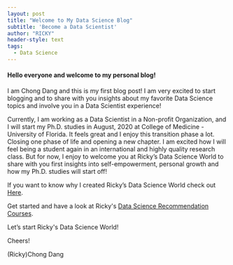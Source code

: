 ```yaml
---
layout: post
title: "Welcome to My Data Science Blog"
subtitle: 'Become a Data Scientist'
author: "RICKY"
header-style: text
tags:
  - Data Science
---
```

#### Hello everyone and welcome to my personal blog!

I am Chong Dang and this is my first blog post! I am very excited to start blogging and to share with you insights about my favorite Data Science topics and involve you in a Data Scientist experience!

Currently, I am working as a Data Scientist in a Non-profit Organization, and I will start my Ph.D. studies in August, 2020 at College of Medicine - University of Florida.  It feels great and I enjoy this transition phase a lot. Closing one phase of life and opening a new chapter. I am excited how I will feel being a student again in an international and highly quality research class. But for now, I enjoy to welcome you at Ricky’s Data Science World to share with you first insights into self-empowerment, personal growth and how my Ph.D. studies will start off!

If you want to know why I created Ricky’s Data Science World check out [Here](https://rickydangc.github.io/about/).

Get started and have a look at Ricky's [Data Science Recommendation Courses](https://rickydangc.github.io/2019/01/31/ds-learning/).

Let’s start Ricky's Data Science World!

Cheers!

(Ricky)Chong Dang
